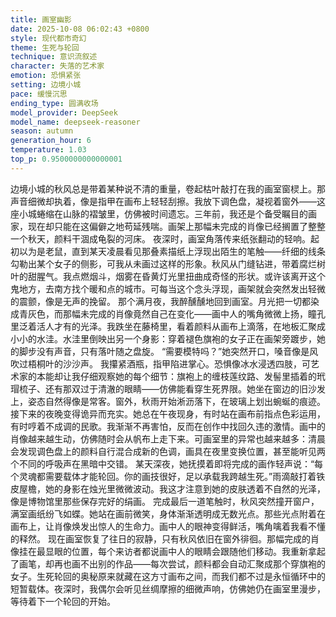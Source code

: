 ```yaml
---
title: 画室幽影
date: 2025-10-08 06:02:43 +0800
style: 现代都市奇幻
theme: 生死与轮回
technique: 意识流叙述
character: 失落的艺术家
emotion: 恐惧紧张
setting: 边境小城
pace: 缓慢沉思
ending_type: 圆满收场
model_provider: DeepSeek
model_name: deepseek-reasoner
season: autumn
generation_hour: 6
temperature: 1.03
top_p: 0.9500000000000001
---
```


边境小城的秋风总是带着某种说不清的重量，卷起枯叶敲打在我的画室窗棂上。那声音细微却执着，像是指甲在画布上轻轻刮擦。我放下调色盘，凝视着窗外——这座小城蜷缩在山脉的褶皱里，仿佛被时间遗忘。三年前，我还是个备受瞩目的画家，现在却只能在这偏僻之地苟延残喘。画架上那幅未完成的肖像已经搁置了整整一个秋天，颜料干涸成龟裂的河床。
夜深时，画室角落传来纸张翻动的轻响。起初以为是老鼠，直到某天凌晨看见那叠素描纸上浮现出陌生的笔触——纤细的线条勾勒出某个女子的侧影，可我从未画过这样的形象。秋风从门缝钻进，带着腐烂树叶的甜腥气。我点燃烟斗，烟雾在昏黄灯光里扭曲成奇怪的形状。或许该离开这个鬼地方，去南方找个暖和点的城市。可每当这个念头浮现，画架就会突然发出轻微的震颤，像是无声的挽留。
那个满月夜，我醉醺醺地回到画室。月光把一切都染成青灰色，而那幅未完成的肖像竟然自己在变化——画中人的嘴角微微上扬，瞳孔里泛着活人才有的光泽。我跌坐在藤椅里，看着颜料从画布上滴落，在地板汇聚成小小的水洼。水洼里倒映出另一个身影：穿着褪色旗袍的女子正在画架旁踱步，她的脚步没有声音，只有落叶随之盘旋。
“需要模特吗？”她突然开口，嗓音像是风吹过梧桐叶的沙沙声。
我攥紧酒瓶，指甲陷进掌心。恐惧像冰水浸透四肢，可艺术家的本能却让我仔细观察她的每个细节：旗袍上的缠枝莲纹路、发髻里插着的玳瑁梳子、还有那双过于清澈的眼睛——仿佛能看穿生死界限。她坐在窗边的旧沙发上，姿态自然得像是常客。窗外，秋雨开始淅沥落下，在玻璃上划出蜿蜒的痕迹。
接下来的夜晚变得诡异而充实。她总在午夜现身，有时站在画布前指点色彩运用，有时哼着不成调的民歌。我渐渐不再害怕，反而在创作中找回久违的激情。画中的肖像越来越生动，仿佛随时会从帆布上走下来。可画室里的异常也越来越多：清晨会发现调色盘上的颜料自行混合成新的色调，画具在夜里变换位置，甚至能听见两个不同的呼吸声在黑暗中交错。
某天深夜，她抚摸着即将完成的画作轻声说：“每个灵魂都需要载体才能轮回。你的画技很好，足以承载我跨越生死。”雨滴敲打着铁皮屋檐，她的身影在烛光里微微波动。我这才注意到她的皮肤透着不自然的光泽，像是博物馆里那些保存完好的绢画。
完成最后一道笔触时，秋风突然撞开窗户，满室画纸纷飞如蝶。她站在画前微笑，身体渐渐透明成无数光点。那些光点附着在画布上，让肖像焕发出惊人的生命力。画中人的眼神变得鲜活，嘴角噙着我看不懂的释然。
现在画室恢复了往日的寂静，只有秋风依旧在窗外徘徊。那幅完成的肖像挂在最显眼的位置，每个来访者都说画中人的眼睛会跟随他们移动。我重新拿起了画笔，却再也画不出别的作品——每次尝试，颜料都会自动汇聚成那个穿旗袍的女子。生死轮回的奥秘原来就藏在这方寸画布之间，而我们都不过是永恒循环中的短暂载体。夜深时，我偶尔会听见丝绸摩擦的细微声响，仿佛她仍在画室里漫步，等待着下一个轮回的开始。
